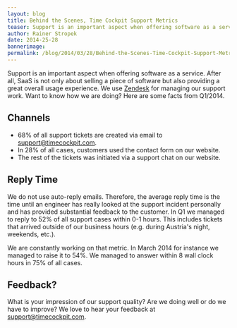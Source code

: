 ```yaml
---
layout: blog
title: Behind the Scenes, Time Cockpit Support Metrics
teaser: Support is an important aspect when offering software as a service. We use Zendesk for managing our support work. Want to know how we are doing?
author: Rainer Stropek
date: 2014-25-28
bannerimage: 
permalink: /blog/2014/03/28/Behind-the-Scenes-Time-Cockpit-Support-Metrics
---
```


<p xmlns="http://www.w3.org/1999/xhtml">Support is an important aspect when offering software as a service. After all, SaaS is not only about selling a piece of software but also providing a great overall usage experience. We use <a href="http://www.zendesk.com" target="_blank">Zendesk</a> for managing our support work. Want to know how we are doing? Here are some facts from Q1/2014.</p><h2 xmlns="http://www.w3.org/1999/xhtml">Channels</h2><ul xmlns="http://www.w3.org/1999/xhtml">
  <li>68% of all support tickets are created via email to <a href="mailto:support@timecockpit.com">support@timecockpit.com</a>.</li>
  <li>In 28% of all cases, customers used the contact form on our website.</li>
  <li>The rest of the tickets was initiated via a support chat on our website.</li>
</ul><h2 xmlns="http://www.w3.org/1999/xhtml">Reply Time
<br /></h2><p xmlns="http://www.w3.org/1999/xhtml">We do not use auto-reply emails. Therefore, the average reply time is the time until an engineer has really looked at the support incident personally and has provided substantial feedback to the customer. In Q1 we managed to reply to 52% of all support cases within 0-1 hours. This includes tickets that arrived outside of our business hours (e.g. during Austria's night, weekends, etc.).</p><p xmlns="http://www.w3.org/1999/xhtml">We are constantly working on that metric. In March 2014 for instance we managed to raise it to 54%. We managed to answer within 8 wall clock hours in 75% of all cases.</p><h2 xmlns="http://www.w3.org/1999/xhtml">Feedback?</h2><p xmlns="http://www.w3.org/1999/xhtml">What is your impression of our support quality? Are we doing well or do we have to improve? We love to hear your feedback at <a href="mailto:support@timecockpit.com">support@timecockpit.com</a>.</p>